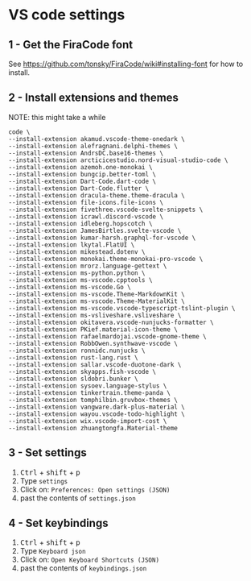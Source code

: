 # VS code settings

## 1 - Get the FiraCode font
See https://github.com/tonsky/FiraCode/wiki#installing-font for how to install.

## 2 - Install extensions and themes
NOTE: this might take a while    
```
code \
--install-extension akamud.vscode-theme-onedark \
--install-extension alefragnani.delphi-themes \
--install-extension AndrsDC.base16-themes \
--install-extension arcticicestudio.nord-visual-studio-code \
--install-extension azemoh.one-monokai \
--install-extension bungcip.better-toml \
--install-extension Dart-Code.dart-code \
--install-extension Dart-Code.flutter \
--install-extension dracula-theme.theme-dracula \
--install-extension file-icons.file-icons \
--install-extension fivethree.vscode-svelte-snippets \
--install-extension icrawl.discord-vscode \
--install-extension idleberg.hopscotch \
--install-extension JamesBirtles.svelte-vscode \
--install-extension kumar-harsh.graphql-for-vscode \
--install-extension lkytal.FlatUI \
--install-extension mikestead.dotenv \
--install-extension monokai.theme-monokai-pro-vscode \
--install-extension mrorz.language-gettext \
--install-extension ms-python.python \
--install-extension ms-vscode.cpptools \
--install-extension ms-vscode.Go \
--install-extension ms-vscode.Theme-MarkdownKit \
--install-extension ms-vscode.Theme-MaterialKit \
--install-extension ms-vscode.vscode-typescript-tslint-plugin \
--install-extension ms-vsliveshare.vsliveshare \
--install-extension okitavera.vscode-nunjucks-formatter \
--install-extension PKief.material-icon-theme \
--install-extension rafaelmardojai.vscode-gnome-theme \
--install-extension RobbOwen.synthwave-vscode \
--install-extension ronnidc.nunjucks \
--install-extension rust-lang.rust \
--install-extension sallar.vscode-duotone-dark \
--install-extension skyapps.fish-vscode \
--install-extension sldobri.bunker \
--install-extension sysoev.language-stylus \
--install-extension tinkertrain.theme-panda \
--install-extension tomphilbin.gruvbox-themes \
--install-extension vangware.dark-plus-material \
--install-extension wayou.vscode-todo-highlight \
--install-extension wix.vscode-import-cost \
--install-extension zhuangtongfa.Material-theme
```

## 3 - Set settings
1. <kbd>Ctrl</kbd> + <kbd>shift</kbd> + <kbd>p</kbd> 
2. Type `settings`
3. Click on: `Preferences: Open settings (JSON)`
4. past the contents of `settings.json`

## 4 - Set keybindings
1. <kbd>Ctrl</kbd> + <kbd>shift</kbd> + <kbd>p</kbd> 
2. Type `Keyboard json`
3. Click on: `Open Keyboard Shortcuts (JSON)`
4. past the contents of `keybindings.json`
